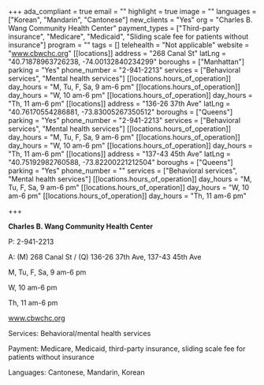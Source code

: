 +++
ada_compliant = true
email = ""
highlight = true
image = ""
languages = ["Korean", "Mandarin", "Cantonese"]
new_clients = "Yes"
org = "Charles B. Wang Community Health Center"
payment_types = ["Third-party insurance", "Medicare", "Medicaid", "Sliding scale fee for patients without insurance"]
program = ""
tags = []
telehealth = "Not applicable"
website = "www.cbwchc.org"
[[locations]]
address = "268 Canal St"
latLng = "40.71878963726238, -74.00132840234299"
boroughs = ["Manhattan"]
parking = "Yes"
phone_number = "2-941-2213"
services = ["Behavioral services", "Mental health services"]
[[locations.hours_of_operation]]
day_hours = "M, Tu, F, Sa, 9 am-6 pm"
[[locations.hours_of_operation]]
day_hours = "W, 10 am-6 pm"
[[locations.hours_of_operation]]
day_hours = "Th, 11 am-6 pm"
[[locations]]
address = "136-26 37th Ave"
latLng = "40.76170554286881, -73.83005267350512"
boroughs = ["Queens"]
parking = "Yes"
phone_number = "2-941-2213"
services = ["Behavioral services", "Mental health services"]
[[locations.hours_of_operation]]
day_hours = "M, Tu, F, Sa, 9 am-6 pm"
[[locations.hours_of_operation]]
day_hours = "W, 10 am-6 pm"
[[locations.hours_of_operation]]
day_hours = "Th, 11 am-6 pm"
[[locations]]
address = "137-43 45th Ave"
latLng = "40.75192982760588, -73.82200221212504"
boroughs = ["Queens"]
parking = "Yes"
phone_number = ""
services = ["Behavioral services", "Mental health services"]
[[locations.hours_of_operation]]
day_hours = "M, Tu, F, Sa, 9 am-6 pm"
[[locations.hours_of_operation]]
day_hours = "W, 10 am-6 pm"
[[locations.hours_of_operation]]
day_hours = "Th, 11 am-6 pm"

+++

**Charles B. Wang Community Health Center**

P: 2-941-2213

A: (M) 268 Canal St / (Q) 136-26 37th Ave, 137-43 45th Ave

M, Tu, F, Sa, 9 am-6 pm

W, 10 am-6 pm

Th, 11 am-6 pm

www.cbwchc.org

Services: Behavioral/mental health services

Payment: Medicare, Medicaid, third-party insurance, sliding scale fee for patients without insurance

Languages: Cantonese, Mandarin, Korean
